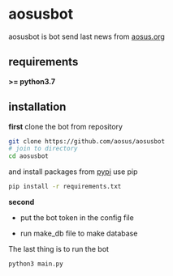# aosusbot

aosusbot is bot send last news from [aosus.org](https://aosus.org/)

## requirements
**>= python3.7**

## installation

**first** clone the bot from repository
```bash
git clone https://github.com/aosus/aosusbot
# join to directory
cd aosusbot
```

and install packages from [pypi](https://pypi.org/) use pip
```bash
pip install -r requirements.txt
```
**second**
* put the bot token in the config file

* run make_db file to make database

The last thing is to run the bot
```bash
python3 main.py
```